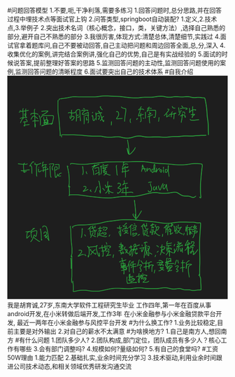 #问题回答模型
1.不要,呃,干净利落,需要多练习
1.回答问题时,总分思路,并在回答过程中埋技术点等面试官上钩
2.问答类型,springboot自动装配? 1.定义,2.技术点,3.举例子
2.突出技术名词（核心概念，接口，类，关键方法）,选择自己熟悉的部分,避开自己不熟悉的部分
3.我很厉害,体现方式:清楚总体,清楚细节,实践过
4.面试官拿着题库问,自己不要被动回答,自己主动把问题和周边回答全面,总,分,深入
4.收集优化的案例,讲完结合案例讲,强化自己的优势,自己是有实战经验的
5.面试的时候说答案,提前整理好答案的思路
5.监测回答问题的主动性,监测回答问题使用的案例,监测回答问题的清晰程度
6.面试要突出自己的技术体系
#自我介绍
![](.z_面试_01_技术面_回答模型_images/a8a95fad.png)
我是胡育诚,27岁,东南大学软件工程研究生毕业
工作四年,第一年在百度从事android开发,在小米转做后端开发,工作3年
在小米金融参与小米金融贷款平台开发,
最近一两年在小米金融参与风控平台开发
#为什么换工作?
1.业务比较稳定,目前主要是对外输出
2.对自己的薪水不太满意
#为啥换地方?
1.自己是南方人,想回南方
#有什么问题
1.团队多少人?
2.团队构成,部门定位，团队成员有多少人？核心工作有哪些
3.会有部门调整吗?
4.规模如何?量级如何?
5.有自己的食堂吗?
#工资50W理由
1.能力匹配
2.基础扎实,业余时间充分学习
3.技术驱动,利用业余时间跟进公司技术动态,和相关领域优秀研发沟通交流
